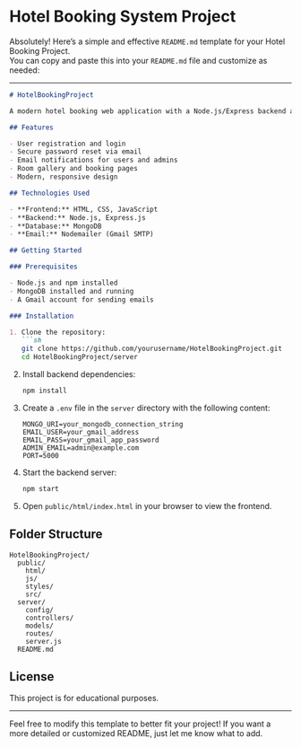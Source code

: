 ﻿# Hotel Booking System Project
Absolutely! Here’s a simple and effective `README.md` template for your Hotel Booking Project.  
You can copy and paste this into your `README.md` file and customize as needed:

---

```markdown
# HotelBookingProject

A modern hotel booking web application with a Node.js/Express backend and a responsive HTML/CSS/JavaScript frontend.

## Features

- User registration and login
- Secure password reset via email
- Email notifications for users and admins
- Room gallery and booking pages
- Modern, responsive design

## Technologies Used

- **Frontend:** HTML, CSS, JavaScript
- **Backend:** Node.js, Express.js
- **Database:** MongoDB
- **Email:** Nodemailer (Gmail SMTP)

## Getting Started

### Prerequisites

- Node.js and npm installed
- MongoDB installed and running
- A Gmail account for sending emails

### Installation

1. Clone the repository:
   ```sh
   git clone https://github.com/yourusername/HotelBookingProject.git
   cd HotelBookingProject/server
   ```

2. Install backend dependencies:
   ```sh
   npm install
   ```

3. Create a `.env` file in the `server` directory with the following content:
   ```
   MONGO_URI=your_mongodb_connection_string
   EMAIL_USER=your_gmail_address
   EMAIL_PASS=your_gmail_app_password
   ADMIN_EMAIL=admin@example.com
   PORT=5000
   ```

4. Start the backend server:
   ```sh
   npm start
   ```

5. Open `public/html/index.html` in your browser to view the frontend.

## Folder Structure

```
HotelBookingProject/
  public/
    html/
    js/
    styles/
    src/
  server/
    config/
    controllers/
    models/
    routes/
    server.js
  README.md
```

## License

This project is for educational purposes.

---

Feel free to modify this template to better fit your project! If you want a more detailed or customized README, just let me know what to add.
